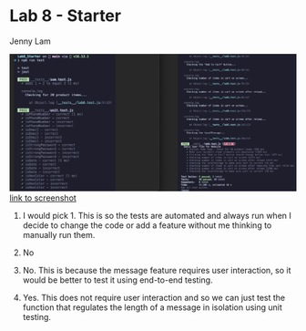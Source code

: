# Lab 8 - Starter
Jenny Lam

![screenshot](screenshot.png)
[link to screenshot](screenshot.png)
1. I would pick 1. This is so the tests are automated and always run when I decide to change the code or add a feature without me thinking to manually run them.

2. No

3. No. This is because the message feature requires user interaction, so it would be better to test it using end-to-end testing.

4. Yes. This does not require user interaction and so we can just test the function that regulates the length of a message in isolation using unit testing.